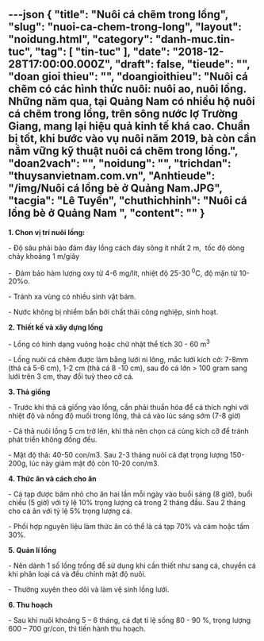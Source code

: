---json
{
    "title": "Nuôi cá chẽm trong lồng",
    "slug": "nuoi-ca-chem-trong-long",
    "layout": "noidung.html",
    "category": "danh-muc.tin-tuc",
    "tag": [
        "tin-tuc"
    ],
    "date": "2018-12-28T17:00:00.000Z",
    "draft": false,
    "tieude": "",
    "doan gioi thieu": "",
    "doangioithieu": "Nuôi cá chẽm có các hình thức nuôi: nuôi ao, nuôi lồng. Những năm qua, tại Quảng Nam có nhiều hộ nuôi cá chẽm trong lồng, trên sông nước lợ Trường Giang, mang lại hiệu quả kinh tế khá cao. Chuẩn bị tốt, khi bước vào vụ nuôi năm 2019, bà còn cần nắm vững kỹ thuật nuôi cá chẽm trong lồng.",
    "doan2vach": "",
    "noidung": "",
    "trichdan": "thuysanvietnam.com.vn",
    "Anhtieude": "/img/Nuôi cá lồng bè ở Quảng Nam.JPG",
    "tacgia": "Lê Tuyến",
    "chuthichhinh": "Nuôi cá lồng bè ở Quảng Nam ",
    "__content__": ""
}
---
<p><strong>1. Chon vị tr&iacute; nu&ocirc;i lồng:</strong></p>

<p>- Độ s&acirc;u phải bảo đảm đ&aacute;y lồng c&aacute;ch đ&aacute;y s&ocirc;ng &iacute;t nhất 2 m,&nbsp; tốc độ d&ograve;ng chảy khoảng 1 m/gi&acirc;y</p>

<p>-&nbsp; Đảm bảo h&agrave;m lượng oxy từ 4-6 mg/l&iacute;t, nhiệt độ 25-30<sup>&nbsp;0</sup>C, độ mặn từ 10-20%o.</p>

<p>- Tr&aacute;nh xa v&ugrave;ng c&oacute; nhiều sinh vật b&aacute;m.</p>

<p>- Nước kh&ocirc;ng bị nhiểm bẩn bởi chất thải c&ocirc;ng nghiệp, sinh hoạt.</p>

<p><strong>2. Thiết kế v&agrave; x&acirc;y dựng lồng</strong></p>

<p>- Lồng c&oacute; h&igrave;nh dạng vu&ocirc;ng hoặc chữ nhật thể t&iacute;ch 30 - 60 m<sup>3</sup></p>

<p>- Lồng nu&ocirc;i&nbsp;c&aacute; chẽm&nbsp;được l&agrave;m bằng lưới ni l&ocirc;ng, mắc lưới k&iacute;ch cở: 7-8mm (thả c&aacute; 5-6&nbsp;cm),&nbsp;1-2 cm (thả c&aacute; 8 -10 cm), sau đ&oacute; c&aacute; lớn &gt; 100 gram sang lưới tr&ecirc;n 3 cm, thay đổi tuỳ theo cở c&aacute;.</p>

<p><strong>3. Thả giống</strong></p>

<p>- Trước khi thả c&aacute; giống v&agrave;o lồng, cần phải thuần h&oacute;a để c&aacute; th&iacute;ch nghi với nhiệt độ v&agrave; nồng độ muối trong lồng, thả c&aacute; v&agrave;o l&uacute;c s&aacute;ng sớm (7-8 giờ)</p>

<p>- C&aacute; thả nu&ocirc;i lồng&nbsp;5 cm trở l&ecirc;n, khi thả n&ecirc;n chọn c&aacute; c&ugrave;ng k&iacute;ch cỡ để tr&aacute;nh ph&aacute;t triển kh&ocirc;ng đồng đều.</p>

<p>- Mật độ thả: 40-50 con/m3. Sau 2-3 th&aacute;ng nu&ocirc;i c&aacute; đạt trọng lượng 150-200g, l&uacute;c n&agrave;y giảm mật độ c&ograve;n 10-20 con/m3.</p>

<p><strong>4. Thức ăn v&agrave; c&aacute;ch cho ăn</strong></p>

<p>- C&aacute; tạp được băm nhỏ cho ăn hai lần mỗi ng&agrave;y v&agrave;o buổi s&aacute;ng (8 giờ), buổi chiều (5 giờ) với tỷ lệ 10% trọng lượng c&aacute; trong 2 th&aacute;ng đầu. Sau 2 th&aacute;ng cho c&aacute; ăn với tỷ lệ 5% trọng lượng c&aacute;.</p>

<p>- Phối hợp nguy&ecirc;n liệu l&agrave;m thức ăn c&oacute; thể l&agrave; c&aacute; tạp 70% v&agrave; c&aacute;m hoặc tấm 30%.</p>

<p><strong>5. Quản l&iacute; lồng</strong></p>

<p>- N&ecirc;n d&agrave;nh 1 số lồng trống để sử dụng khi cần thiết như sang c&aacute;, chuyển c&aacute; khi ph&acirc;n loại c&aacute; v&agrave; đều chỉnh mật độ nu&ocirc;i.</p>

<p>- Thường xuy&ecirc;n theo d&otilde;i v&agrave; l&agrave;m vệ sinh lồng lưới.</p>

<p><strong>6. Thu hoạch</strong></p>

<p>- Sau khi nu&ocirc;i khoảng 5 &ndash; 6 th&aacute;ng, c&aacute; đạt tỉ lệ sống 80 - 90 %, trọng lượng 600 &ndash; 700 gr/con, th&igrave; tiến h&agrave;nh thu hoạch.</p>
